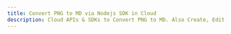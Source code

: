 ---title: Convert PNG to MD via Nodejs SDK in Clouddescription: Cloud APIs & SDKs to Convert PNG to MD. Also Create, Edit & Render Microsoft Word & OpenOffice documents in the Cloud.---